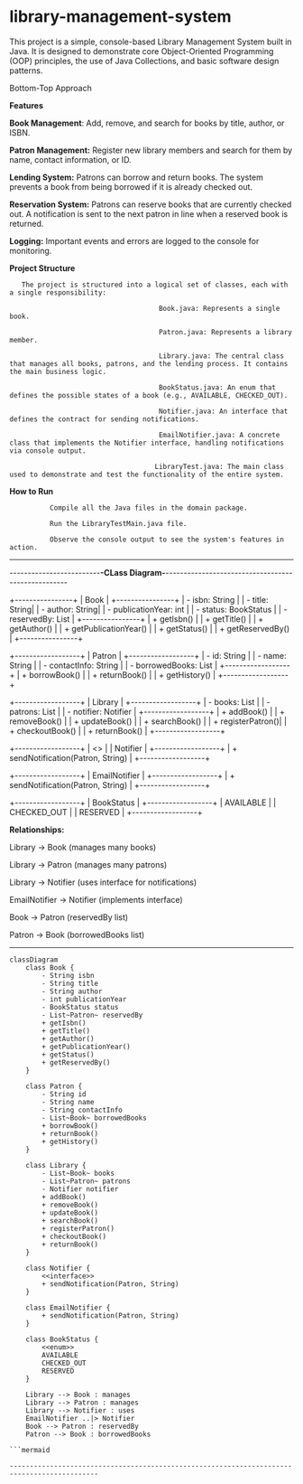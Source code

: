 # library-management-system

This project is a simple, console-based Library Management System built in Java. It is designed to demonstrate core Object-Oriented Programming (OOP) principles, the use of Java Collections, and basic software design patterns.

Bottom-Top Approach

**Features**

**Book Management**:        Add, remove, and search for books by title, author, or ISBN.

**Patron Management:**      Register new library members and search for them by name, contact information, or ID.

**Lending System:**         Patrons can borrow and return books.
                            The system prevents a book from being borrowed if it is already checked out.

**Reservation System:**     Patrons can reserve books that are currently checked out.
                            A notification is sent to the next patron in line when a reserved book is returned.

**Logging:**                Important events and errors are logged to the console for monitoring.

**Project Structure**

       The project is structured into a logical set of classes, each with a single responsibility:

                                         Book.java: Represents a single book.
                                         
                                         Patron.java: Represents a library member.
                                         
                                         Library.java: The central class that manages all books, patrons, and the lending process. It contains the main business logic.
                                         
                                         BookStatus.java: An enum that defines the possible states of a book (e.g., AVAILABLE, CHECKED_OUT).
                                         
                                         Notifier.java: An interface that defines the contract for sending notifications.
                                         
                                         EmailNotifier.java: A concrete class that implements the Notifier interface, handling notifications via console output.
                                         
                                        LibraryTest.java: The main class used to demonstrate and test the functionality of the entire system.

**How to Run**

              Compile all the Java files in the domain package.
              
              Run the LibraryTestMain.java file.
              
              Observe the console output to see the system's features in action.

--------------------------------------------------------------------------------------------


-------------------------**-CLass Diagram-**---------------------------------------------------

+----------------+
|     Book       |
+----------------+
| - isbn: String |
| - title: String|
| - author: String|
| - publicationYear: int |
| - status: BookStatus |
| - reservedBy: List<Patron> |
+----------------+
| + getIsbn()    |
| + getTitle()   |
| + getAuthor()  |
| + getPublicationYear() |
| + getStatus()  |
| + getReservedBy() |
+----------------+

+------------------+
|    Patron        |
+------------------+
| - id: String     |
| - name: String   |
| - contactInfo: String |
| - borrowedBooks: List<Book> |
+------------------+
| + borrowBook()   |
| + returnBook()   |
| + getHistory()   |
+------------------+

+------------------+
|    Library       |
+------------------+
| - books: List<Book> |
| - patrons: List<Patron> |
| - notifier: Notifier |
+------------------+
| + addBook()      |
| + removeBook()   |
| + updateBook()   |
| + searchBook()   |
| + registerPatron()|
| + checkoutBook() |
| + returnBook()   |
+------------------+

+------------------+
|   <<interface>>  |
|    Notifier      |
+------------------+
| + sendNotification(Patron, String) |
+------------------+

+------------------+
|  EmailNotifier   |
+------------------+
| + sendNotification(Patron, String) |
+------------------+

+------------------+
|   BookStatus     |
+------------------+
| AVAILABLE        |
| CHECKED_OUT      |
| RESERVED         |
+------------------+


**Relationships:**

Library → Book (manages many books)

Library → Patron (manages many patrons)

Library → Notifier (uses interface for notifications)

EmailNotifier → Notifier (implements interface)

Book → Patron (reservedBy list)

Patron → Book (borrowedBooks list)


----------------------------------------------------------------------------------------------------------
```mermaid
classDiagram
    class Book {
        - String isbn
        - String title
        - String author
        - int publicationYear
        - BookStatus status
        - List~Patron~ reservedBy
        + getIsbn()
        + getTitle()
        + getAuthor()
        + getPublicationYear()
        + getStatus()
        + getReservedBy()
    }

    class Patron {
        - String id
        - String name
        - String contactInfo
        - List~Book~ borrowedBooks
        + borrowBook()
        + returnBook()
        + getHistory()
    }

    class Library {
        - List~Book~ books
        - List~Patron~ patrons
        - Notifier notifier
        + addBook()
        + removeBook()
        + updateBook()
        + searchBook()
        + registerPatron()
        + checkoutBook()
        + returnBook()
    }

    class Notifier {
        <<interface>>
        + sendNotification(Patron, String)
    }

    class EmailNotifier {
        + sendNotification(Patron, String)
    }

    class BookStatus {
        <<enum>>
        AVAILABLE
        CHECKED_OUT
        RESERVED
    }

    Library --> Book : manages
    Library --> Patron : manages
    Library --> Notifier : uses
    EmailNotifier ..|> Notifier
    Book --> Patron : reservedBy
    Patron --> Book : borrowedBooks

```mermaid

--------------------------------------------------------------------------------------------





